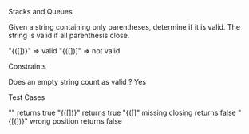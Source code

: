  Stacks and Queues
 
Given a string containing only parentheses, determine if it is valid. The string is valid if all parenthesis close.

"{([])}" => valid
"{([])]" => not valid

Constraints

Does an empty string count as valid ?
Yes

Test Cases

""       returns true
"{([])}" returns true
"{([]"   missing closing returns false
"{[(])}" wrong position returns false





